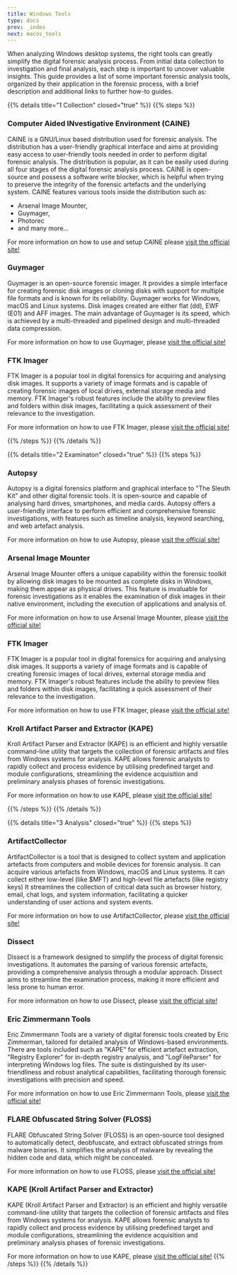 ```yaml
---
title: Windows Tools
type: docs
prev: _index
next: macos_tools
---
```


When analyzing Windows desktop systems, the right tools can greatly simplify the digital forensic analysis process. From initial data collection to investigation and final analysis, each step is important to uncover valuable insights. This guide provides a list of some important forensic analysis tools, organized by their application in the forensic process, with a brief description and additional links to further how-to guides.

{{% details title="1 Collection" closed="true" %}}
{{% steps %}}

### Computer Aided INvestigative Environment (CAINE)

CAINE is a GNU/Linux based distribution used for forensic analysis. The distribution has a user-friendly graphical interface and aims at providing easy access to user-friendly tools needed in order to perform digital forensic analysis. The distribution is popular, as it can be easily used during all four stages of the digital forensic analysis process. CAINE is open-source and possess a software write blocker, which is helpful when trying to preserve the integrity of the forensic artefacts and the underlying system. CAINE features various tools inside the distribution such as: 
* Arsenal Image Mounter,
* Guymager,
* Photorec
* and many more...

For more information on how to use and setup CAINE please [visit the official site!](https://www.caine-live.net/index.html)

### Guymager

Guymager is an open-source forensic imager. It provides a simple interface for creating forensic disk images or cloning disks with support for multiple file formats and is known for its reliability. Guymager works for Windows, macOS and Linux systems. Disk images created are either flat (dd), EWF (E01) and AFF images. The main advantage of Guymager is its speed, which is achieved by a multi-threaded and pipelined design and multi-threaded data compression. 

For more information on how to use Guymager, please [visit the official site!](https://guymager.sourceforge.io)

### FTK Imager 

FTK Imager is a popular tool in digital forensics for acquiring and analysing disk images. It supports a variety of image formats and is capable of creating forensic images of local drives, external storage media and memory. FTK Imager's robust features include the ability to preview files and folders within disk images, facilitating a quick assessment of their relevance to the investigation.

For more information on how to use FTK Imager, please [visit the official site!](https://www.exterro.com/digital-forensics-software/ftk-imager)

{{% /steps %}}
{{% /details %}}


{{% details title="2 Examinaton" closed="true" %}}
{{% steps %}}
### Autopsy 

Autopsy is a digital forensics platform and graphical interface to "The Sleuth Kit" and other digital forensic tools. It is open-source and capable of analysing hard drives, smartphones, and media cards. Autopsy offers a user-friendly interface to perform efficient and comprehensive forensic investigations, with features such as timeline analysis, keyword searching, and web artefact analysis.

For more information on how to use Autopsy, please [visit the official site!](https://www.autopsy.com)

### Arsenal Image Mounter 

Arsenal Image Mounter offers a unique capability within the forensic toolkit by allowing disk images to be mounted as complete disks in Windows, making them appear as physical drives. This feature is invaluable for forensic investigations as it enables the examination of disk images in their native environment, including the execution of applications and analysis of.

For more information on how to use Arsenal Image Mounter, please [visit the official site!](https://arsenalrecon.com)

### FTK Imager

FTK Imager is a popular tool in digital forensics for acquiring and analysing disk images. It supports a variety of image formats and is capable of creating forensic images of local drives, external storage media and memory. FTK Imager's robust features include the ability to preview files and folders within disk images, facilitating a quick assessment of their relevance to the investigation.

For more information on how to use FTK Imager, please [visit the official site!](https://www.exterro.com/digital-forensics-software/ftk-imager)

### Kroll Artifact Parser and Extractor (KAPE)

Kroll Artifact Parser and Extractor (KAPE) is an efficient and highly versatile command-line utility that targets the collection of forensic artifacts and files from Windows systems for analysis. KAPE allows forensic analysts to rapidly collect and process evidence by utilising predefined target and module configurations, streamlining the evidence acquisition and preliminary analysis phases of forensic investigations.

For more information on how to use KAPE, please [visit the official site!](https://www.kroll.com/en/services/cyber-risk/incident-response-litigation-support/kroll-artifact-parser-extractor-kape)

{{% /steps %}}
{{% /details %}}


{{% details title="3 Analysis" closed="true" %}}
{{% steps %}}
### ArtifactCollector

ArtifactCollector is a tool that is designed to collect system and application artefacts from computers and mobile devices for forensic analysis. It can acquire various artefacts from Windows, macOS and Linux systems. It can collect either low-level (like \$MFT) and high-level file artefacts (like registry keys) It streamlines the collection of critical data such as browser history, email, chat logs, and system information, facilitating a quicker understanding of user actions and system events. 

For more information on how to use ArtifactCollector, please [visit the official site!](https://github.com/forensicanalysis/artifactcollector)

### Dissect

Dissect is a framework designed to simplify the process of digital forensic investigations. It automates the parsing of various forensic artefacts, providing a comprehensive analysis through a modular approach. Dissect aims to streamline the examination process, making it more efficient and less prone to human error.

For more information on how to use Dissect, please [visit the official site!](https://github.com/fox-it/dissect)

### Eric Zimmermann Tools

Eric Zimmermann Tools are a variety of digital forensic tools created by Eric Zimmerman, tailored for detailed analysis of Windows-based environments. There are tools included such as "KAPE" for efficient artefact extraction, "Registry Explorer" for in-depth registry analysis, and "LogFileParser" for interpreting Windows log files. The suite is distinguished by its user-friendliness and robust analytical capabilities, facilitating thorough forensic investigations with precision and speed.

For more information on how to use Eric Zimmermann Tools, please [visit the official site!](https://ericzimmerman.github.io/#!index.md)

### FLARE Obfuscated String Solver (FLOSS)

FLARE Obfuscated String Solver (FLOSS) is an open-source tool designed to automatically detect, deobfuscate, and extract obfuscated strings from malware binaries. It simplifies the analysis of malware by revealing the hidden code and data, which might be concealed.

For more information on how to use FLOSS, please [visit the official site!](https://github.com/mandiant/flare-floss)

### KAPE (Kroll Artifact Parser and Extractor)

KAPE (Kroll Artifact Parser and Extractor) is an efficient and highly versatile command-line utility that targets the collection of forensic artifacts and files from Windows systems for analysis. KAPE allows forensic analysts to rapidly collect and process evidence by utilising predefined target and module configurations, streamlining the evidence acquisition and preliminary analysis phases of forensic investigations.

For more information on how to use KAPE, please [visit the official site!](https://www.kroll.com/en/services/cyber-risk/incident-response-litigation-support/kroll-artifact-parser-extractor-kape)
{{% /steps %}}
{{% /details %}}

